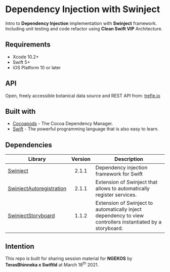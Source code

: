 # Dependency Injection with Swinject

Intro to **Dependency Injection** implementation with **Swinject** framework.
Including unit testing and code refactor using **Clean Swift VIP** Architecture.

## Requirements

* Xcode 10.2+
* Swift 5+
* iOS Platform 10 or later

## API

Open, freely accessible botanical data source and REST API from: 
[trefle.io](https://trefle.io)

## Built with

* [Cocoapods](https://guides.cocoapods.org/using/getting-started.html) - The Cocoa Dependency Manager.
* [Swift](https://developer.apple.com/swift/) - The powerful programming language that is also easy to learn.

## Dependencies

| Library | Version | Description |
|---------|:-------:|-------------|
|[Swinject](https://github.com/Swinject/Swinject)| 2.1.1 |Dependency injection framework for Swift|
|[SwinjectAutoregistration](https://github.com/Swinject/SwinjectAutoregistration)| 2.1.1 |Extension of Swinject that allows to automatically register services.|
|[SwinjectStoryboard](https://github.com/Swinject/SwinjectStoryboard)| 1.1.2 |Extension of Swinject to automatically inject dependency to view controllers instantiated by a storyboard.|

## Intention

This repo is built for sharing session material for **NGEKOS** by **TerasBhinneka x SwiftId** at March 18<sup>th</sup> 2021.